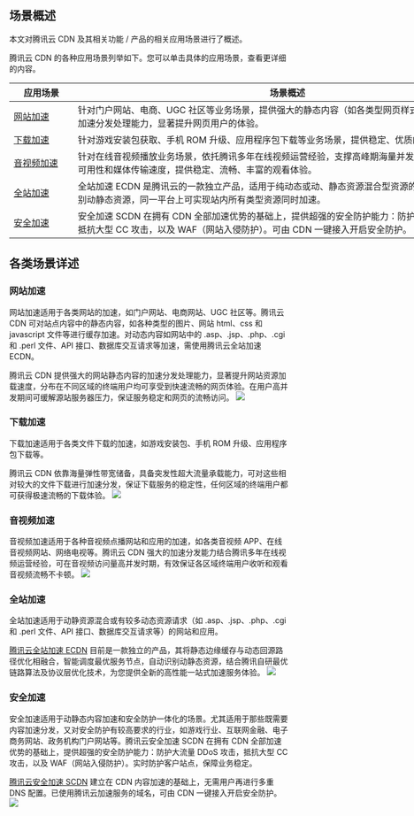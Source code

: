 ## 场景概述
本文对腾讯云 CDN 及其相关功能 / 产品的相关应用场景进行了概述。

腾讯云 CDN 的各种应用场景列举如下。您可以单击具体的应用场景，查看更详细的内容。


<table  style="width:890">
<thead>
	<tr>
		<th scope="col" style="width: 100px;"> 应用场景</th>
		<th scope="col">场景概述</th>
	</tr>
</thead>
<tbody>
	<tr>
	<td><a href = "#m1">网站加速</a></td>
		<td >针对门户网站、电商、UGC 社区等业务场景，提供强大的静态内容（如各类型网页样式、图片、小文件）加速分发处理能力，显著提升网页用户的体验。 </td>
	</tr>
	<tr>
		<td><a href = "#m2">下载加速</a></td>
		<td >针对游戏安装包获取、手机 ROM 升级、应用程序包下载等业务场景，提供稳定、优质的下载加速。 </td>
	</tr>
	<tr>
		<td><a href = "#m3">音视频加速</a></td>
		<td>针对在线音视频播放业务场景，依托腾讯多年在线视频运营经验，支撑高峰期海量并发，有效保证服务的高可用性和媒体传输速度，提供稳定、流畅、丰富的观看体验。 </td>
	</tr>
	<tr>
		<td><a href = "#m4">全站加速</a></td>
		<td >全站加速 ECDN 是腾讯云的一款独立产品，适用于纯动态或动、静态资源混合型资源的一站式加速，自动识别动静态资源，同一平台上可实现站内所有类型资源同时加速。 </td>
	</tr>
	<tr>
		<td><a href = "#m5">安全加速</a></td>
		<td >安全加速 SCDN 在拥有 CDN 全部加速优势的基础上，提供超强的安全防护能力：防护大流量 DDoS 攻击，抵抗大型 CC 攻击，以及 WAF（网站入侵防护）。可由 CDN 一键接入开启安全防护。</td>
	</tr>
</tbody>
</table>

## 各类场景详述
<span ID = "m1"></span>
### 网站加速
网站加速适用于各类网站的加速，如门户网站、电商网站、UGC 社区等。腾讯云 CDN 可对站点内容中的静态内容，如各种类型的图片、网站 html、css 和 javascript 文件等进行缓存加速。对动态内容如网站中的 .asp、.jsp、.php、.cgi 和 .perl 文件、API 接口、数据库交互请求等加速，需使用腾讯云全站加速 ECDN。

腾讯云 CDN 提供强大的网站静态内容的加速分发处理能力，显著提升网站资源加载速度，分布在不同区域的终端用户均可享受到快速流畅的网页体验。在用户高并发期间可缓解源站服务器压力，保证服务稳定和网页的流畅访问。
![](https://main.qcloudimg.com/raw/c484a30b8f7e88e118744a6ff952821e.png)


<span ID = "m2"></span>
### 下载加速
下载加速适用于各类文件下载的加速，如游戏安装包、手机 ROM 升级、应用程序包下载等。

腾讯云 CDN 依靠海量弹性带宽储备，具备突发性超大流量承载能力，可对这些相对较大的文件下载进行加速分发，保证下载服务的稳定性，任何区域的终端用户都可获得极速流畅的下载体验。
![](https://main.qcloudimg.com/raw/582cc55c97a30fdaf4c1bf82a5c6a739.png)


<span ID = "m3"></span>
### 音视频加速
音视频加速适用于各种音视频点播网站和应用的加速，如各类音视频 APP、在线音视频网站、网络电视等。腾讯云 CDN 强大的加速分发能力结合腾讯多年在线视频运营经验，可在音视频访问量高并发时期，有效保证各区域终端用户收听和观看音视频流畅不卡顿。
![](https://main.qcloudimg.com/raw/8abd1a709e5495b97f1c171c9526e4e0.png)


<span ID = "m4"></span>
### 全站加速
全站加速适用于动静资源混合或有较多动态资源请求（如 .asp、.jsp、.php、.cgi 和 .perl 文件、API 接口、数据库交互请求等）的网站和应用。

[腾讯云全站加速 ECDN](https://cloud.tencent.com/product/ecdn) 目前是一款独立的产品，其将静态边缘缓存与动态回源路径优化相融合，智能调度最优服务节点，自动识别动静态资源，结合腾讯自研最优链路算法及协议层优化技术，为您提供全新的高性能一站式加速服务体验。
![](https://main.qcloudimg.com/raw/b28e2c4fdc3b85132128fe17614876cd.png)


<span ID = "m5"></span>
### 安全加速
安全加速适用于动静态内容加速和安全防护一体化的场景。尤其适用于那些既需要内容加速分发，又对安全防护有较高要求的行业，如游戏行业、互联网金融、电子商务网站、政务机构门户网站等。腾讯云安全加速 SCDN 在拥有 CDN 全部加速优势的基础上，提供超强的安全防护能力：防护大流量 DDoS 攻击，抵抗大型 CC 攻击，以及 WAF（网站入侵防护）。实时防护客户站点，保障业务稳定。

[腾讯云安全加速 SCDN](https://cloud.tencent.com/product/scdn) 建立在 CDN 内容加速的基础上，无需用户再进行多重 DNS 配置。已使用腾讯云加速服务的域名，可由 CDN 一键接入开启安全防护。
![](https://main.qcloudimg.com/raw/d5743a361c84ee57a0cbd07994dfca2a.png)



